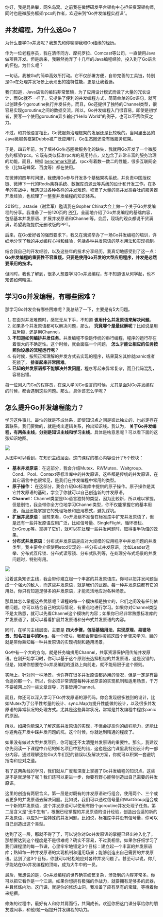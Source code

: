 你好，我是晁岳攀，网名鸟窝。之前我在微博研发平台架构中心担任资深架构师，同时也是微服务框架rpcx的作者，欢迎来到“Go并发编程实战课”。

## 并发编程，为什么选Go？

为什么要学Go并发呢？我想先和你聊聊我和Go结缘的经历。

作为一位老程序员，我在清华同方、摩托罗拉、Comcast等公司，一直使用Java做项目开发。但是后来，我毅然抛弃了十几年的Java编程经验，投入到了Go语言的怀抱，为什么呢？

一句话，我被Go的简单高效所打动。它不仅部署方便，自带完善的工具链，特别是Go在处理并发场景上表现出的独特性能，更是让我着迷。

我们知道，Java语言的编码非常繁琐，为了应用设计模式而做了大量的冗长设计，而Go就不一样了。它提供了便利的并发编程方式，简简单单的Go语句，就可以创建多个goroutine执行并发任务。而且，Go还提供了独特的Channel类型，很容易实现goroutine之间的数据交流。所以，Go并发编程入门很容易，即使是初学者，要写一个使用goroutine异步输出“Hello World”的例子，也可以不费吹灰之力。

不过，和其他语言相比，Go微服务治理框架的发展还是比较晚的。当阿里出品的Java微服务框架Dubbo被广泛应用时，Go生态圈还没有微服务框架。

于是，四五年前，为了填补Go生态圈微服务化的缺失，我就用Go开发了一个微服务的框架rpcx。它既有类似标准rpc库的易用特点，又包含了非常丰富的服务治理的功能。而且，根据 [benchmark测试](https://colobu.com/2020/01/21/benchmark-2019-spring-of-popular-rpc-frameworks/)，rpcx有着数一数二的性能，很多互联网企业（比如马蜂窝、百度等）都在使用。

在微博的四年时间里，我使用Go参与开发多个基础架构系统，并负责中国版权链、微博下一代的Redis集群系统、数据库资源云等系统的设计和开发工作。在多年的实战中，我遇见过各种各样的并发难题，积累了大量的高并发高吞吐的服务器开发经验，也梳理了一整套并发编程的知识体系。

2019年，astaxie（谢孟军）邀请我在Gopher China大会上做一个关于Go并发编程的分享。我准备了一份120页的 [PPT](https://github.com/smallnest/dive-to-gosync-workshop/files/6732617/Go.pptx)，全面地介绍了Go并发编程的基础内容，包括基本并发原语、扩展并发原语和Channel等。会后，现场的观众都说干货满满，希望我能提供无删改版的PPT。

后来，在Go爱好者的强烈要求下，我又在滴滴举办了一场Go并发编程的培训，详细地分享了我的并发编程心得和经验，包括各种并发原语的基本用法和实现机制。

结合我自己的开发经验，以及这些年的技术分享经历，我真切地感受到了这一点： **Go并发编程的重要性不容置疑。只要是使用Go开发的大型应用程序，并发是必然要采用的技术。**

但同时，我也了解到，很多人想要学习Go并发编程，却不知道该从何学起，也不知该如何精进。

## 学习Go并发编程，有哪些困难？

那学习Go并发会有哪些困难呢？我总结了一下，主要是有5大问题。

1. 在面对并发难题时，感觉无从下手，不知道 **该用什么并发原语来解决问题**。
2. 如果多个并发原语都可以解决问题，那么， **究竟哪个是最优解呢**？比如说是用互斥锁，还是用Channel。
3. **不知道如何编排并发任务**。并发编程不像是传统的串行编程，程序的运行存在着很大的不确定性。这个时候，就会面临一个问题， **怎么才能让相应的任务按照你设想的流程运行呢**？
4. 有时候，按照正常理解的并发方式去实现的程序，结果莫名其妙就panic或者死锁了， **排查起来非常困难**。
5. **已知的并发原语都不能解决并发问题**，程序写起来异常复杂，而且代码混乱，容易出错。

每一位刚入门Go的程序员，在深入学习Go语言的时候，尤其是面对Go并发编程的时候，都会遇到这些问题。那么，具体该怎么学呢？

## 怎么提升Go并发编程能力？

学习这件事儿，最怕的就是不成体系，即使知识点之间是彼此独立的，也必定存在着联系。我们要做的，就是找出逻辑关系，拎出知识线。我认为， **关于Go并发编程，有两条主线，分别是知识主线和学习主线**。具体是啥意思呢？可以看下面的这张知识地图。

![](https://static001.geekbang.org/resource/image/81/e3/81fa1cfd8d39632d871baeedf4081ce3.jpg?wh=4000*2250)

从图中可以看到，在知识主线层面，这门课程的核心内容设计了5个模块：

- **基本并发原语**：在这部分，我会介绍Mutex、RWMutex、Waitgroup、Cond、Pool、Context等标准库中的并发原语，这些都是传统的并发原语，在其它语言中也很常见，是我们在并发编程中常用的类型。
- **原子操作：** 在这部分，我会介绍Go标准库中提供的原子操作。原子操作是其它并发原语的基础，学会了你就可以自己创造新的并发原语。
- **Channel**：Channel类型是Go语言独特的类型，因为比较新，所以难以掌握。但是别怕，我会带你全方位地学习Channel类型，你不仅能掌握它的基本用法，而且还能掌握它的处理场景和应用模式，避免踩坑。
- **扩展并发原语**：目前来看，Go开发组不准备在标准库中扩充并发原语了，但是还有一些并发原语应用广泛，比如信号量、SingleFlight、循环栅栏、ErrGroup等。掌握了它们，就可以在处理一些并发问题时，取得事半功倍的效果。
- **分布式并发原语**：分布式并发原语是应对大规模的应用程序中并发问题的并发类型。我主要会介绍使用etcd实现的一些分布式并发原语，比如Leader选举、分布式互斥锁、分布式读写锁、分布式队列等，在处理分布式场景的并发问题时，特别有用。

![](https://static001.geekbang.org/resource/image/7a/de/7af6e5216dd0cc449878b3949a3e81de.jpg?wh=750*2137)

沿着这条知识主线，我会带你建立起一个丰富的并发原语库。你可以把并发问题当成一个强大的敌人，而这些并发原语，就是我们的武器。每一种并发原语都有它的用处，你只有知道足够多的并发原语，才能灵活地应对各种场景。

那具体怎么掌握这些武器呢？课程的每一个模块都是独立的，它们之间没有任何依赖问题，你可以结合自己的实际情况，有重点地进行学习。如果你对Channel类型不是太熟悉，就可以先看Channel这个模块的内容；如果你已经非常熟悉标准库的并发原语了，就可以看看扩展并发原语和分布式并发原语的内容。

同时，在学习主线层面，主要是 **四大步骤，包括基础用法、实现原理、易错场景、知名项目中的Bug**。每一个模块，我都会带着你按照这四个步骤来学习，目的就是带你熟知每一种并发原语的实现机制和适用场景。

Go中有一个大的方向，就是任务编排用Channel，共享资源保护用传统并发原语。在刚开始学习时，你可以基于这个原则去选择相应的并发原语，这是没错的。但是，如果你想要在Go并发编程的道路上向前走，就不能局限于这个原则。

实际上，针对同一种场景，也许存在很多并发原语都适用的情况，但是一定是有最合适的那一个。所以，你必须非常清楚每种并发原语的实现机制和适用场景，千万不要被网上的一些文章误导，万事皆用Channel。

而且，你还可以深入学习下Go并发原语的源代码。你会发现很多独到的设计，比如Mutex为了公平性考量的设计、sync.Map为提升性能做的设计，以及很多并发原语的异常状况的处理方式。尤其是这些异常状况，常常是并发编程中程序panic的原因。

所以，如果你能深入了解这些并发原语的实现，不但会提高你的编程能力，还能让你避免在开发中踩并发问题的坑。这个时候，你就达到精通的程度了。

如果没有做过大型并发项目，你可能还不太清楚并发原语的重要性。那么，我建议你先阅读一下课程中介绍的知名项目中犯的错，这也是这门课里我特别设计的一部分内容。通过理解这些Go大牛们犯的错误以及解决方案，你就可以积累一套避坑指南和应对之道。

有了这两条线的学习，我们就从广度和深度上掌握了Go并发编程的知识点。这些是不是就足够了呢？我们还可以更进一步，你要有野心能够创造出自己需要的并发原语。

这里的创造有两层含义。第一层是对既有的并发原语进行组合，使用两个、三个或者更多的并发原语去解决问题。比如说，我们可以通过信号量和WaitGroup组合成一个新的并发原语，这个并发原语可以使用有限个goroutine并发处理子任务。第二层含义是“无中生有”，根据已经掌握的并发原语的设计经验，创造出合适的新的并发原语，以应对一些特殊的并发问题。比如说，标准库中并没有信号量，你可以自己创造出这个类型。

达到了这一层，那就不得了了，可以说你对Go并发原语的掌握已经出神入化了。那想要达到这个程度是不是很难呢？确实不容易，不过我相信，如果你仔细学习了我们课程里的每一节课，心里牢牢地锚定3个目标：建立起一个丰富的并发原语库；熟知每一种并发原语的实现机制和适用场景；能够创造出自己需要的并发原语。达到了这3个目标，你就可以轻松地应对各种并发问题了。甚至可以说，你几乎能站在Go并发编程的顶端，成为大牛中的一员。

最后，我想说的是，Go并发编程的世界确实纷繁复杂，涉及到的内容非常多。你可以把它看作是一个江湖，如果你想拥有极强的作战力，就要拥有足够多的武器，并且修炼内功。这门课，就是你的修炼山洞，我准备了应有尽有的宝藏，等待着你来挖掘。

修炼的过程中，最好有人和你并肩而行，共同成长。欢迎你把这门课分享给你的朋友或同事，和他/她一起提升并发编程的功力。